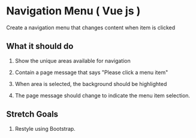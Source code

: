 # Navigation Menu ( Vue js )

Create a navigation menu that changes content when item is clicked

## What it should do

1. Show the unique areas available for navigation

2. Contain a page message that says "Please click a menu item"

3. When area is selected, the background should be highlighted 

4. The page message should change to indicate the menu item selection.

## Stretch Goals

1. Restyle using Bootstrap.